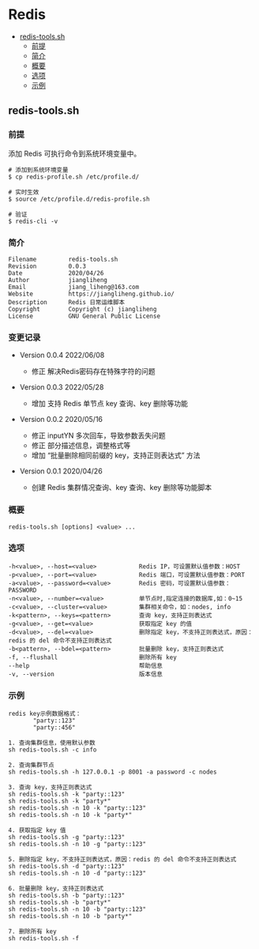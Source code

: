 # Redis

* [redis-tools.sh](#redis-tools.sh)
  * [前提](#前提)
  * [简介](#简介)
  * [概要](#概要)
  * [选项](#选项)
  * [示例](#示例)

## redis-tools.sh
### 前提
添加 Redis 可执行命令到系统环境变量中。

```
# 添加到系统环境变量
$ cp redis-profile.sh /etc/profile.d/

# 实时生效
$ source /etc/profile.d/redis-profile.sh

# 验证
$ redis-cli -v
```

### 简介
```
Filename         redis-tools.sh
Revision         0.0.3
Date             2020/04/26
Author           jiangliheng
Email            jiang_liheng@163.com
Website          https://jiangliheng.github.io/
Description      Redis 日常运维脚本
Copyright        Copyright (c) jiangliheng
License          GNU General Public License
```

### 变更记录

* Version 0.0.4 2022/06/08
   * 修正 解决Redis密码存在特殊字符的问题

* Version 0.0.3 2022/05/28
   * 增加 支持 Redis 单节点 key 查询、key 删除等功能

* Version 0.0.2 2020/05/16
   * 修正 inputYN 多次回车，导致参数丢失问题
   * 修正 部分描述信息，调整格式等
   * 增加 “批量删除相同前缀的 key，支持正则表达式” 方法

* Version 0.0.1 2020/04/26
   * 创建 Redis 集群情况查询、key 查询、key 删除等功能脚本


### 概要

```
redis-tools.sh [options] <value> ...
```

### 选项
```
-h<value>, --host=<value>            Redis IP，可设置默认值参数：HOST
-p<value>, --port=<value>            Redis 端口，可设置默认值参数：PORT
-a<value>, --password=<value>        Redis 密码，可设置默认值参数：PASSWORD
-n<value>, --number=<value>          单节点时,指定连接的数据库,如：0~15
-c<value>, --cluster=<value>         集群相关命令，如：nodes, info
-k<pattern>, --keys=<pattern>        查询 key，支持正则表达式
-g<value>, --get=<value>             获取指定 key 的值
-d<value>, --del=<value>             删除指定 key，不支持正则表达式，原因：redis 的 del 命令不支持正则表达式
-b<pattern>, --bdel=<pattern>        批量删除 key，支持正则表达式
-f, --flushall                       删除所有 key
--help                               帮助信息
-v, --version                        版本信息
```

### 示例
```
redis key示例数据格式：
       "party::123"
       "party::456"

1. 查询集群信息，使用默认参数
sh redis-tools.sh -c info

2. 查询集群节点
sh redis-tools.sh -h 127.0.0.1 -p 8001 -a password -c nodes

3. 查询 key，支持正则表达式
sh redis-tools.sh -k "party::123"
sh redis-tools.sh -k "party*"
sh redis-tools.sh -n 10 -k "party::123"
sh redis-tools.sh -n 10 -k "party*"

4. 获取指定 key 值
sh redis-tools.sh -g "party::123"
sh redis-tools.sh -n 10 -g "party::123"

5. 删除指定 key，不支持正则表达式，原因：redis 的 del 命令不支持正则表达式
sh redis-tools.sh -d "party::123"
sh redis-tools.sh -n 10 -d "party::123"

6. 批量删除 key，支持正则表达式
sh redis-tools.sh -b "party::123"
sh redis-tools.sh -b "party*"
sh redis-tools.sh -n 10 -b "party::123"
sh redis-tools.sh -n 10 -b "party*"

7. 删除所有 key
sh redis-tools.sh -f
```
